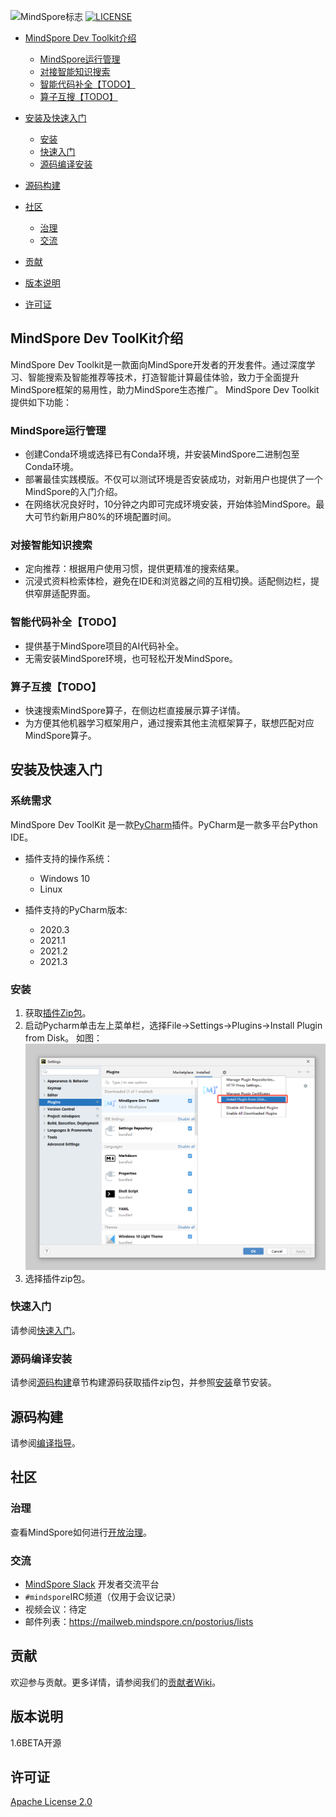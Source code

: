 ![MindSpore标志](https://gitee.com/mindspore/mindspore/raw/master/docs/MindSpore-logo.png "MindSpore logo")
[![LICENSE](https://img.shields.io/github/license/mindspore-ai/mindspore.svg?style=flat-square)](https://github.com/mindspore-ai/mindspore/blob/master/LICENSE)

<!-- TOC -->

* [MindSpore Dev Toolkit介绍](#mindspore-dev-toolkit介绍)

    * [MindSpore运行管理](#mindspore运行管理)
    * [对接智能知识搜索](#对接智能知识搜索)
    * [智能代码补全【TODO】](#智能代码补全todo)
    * [算子互搜【TODO】](#算子互搜todo)

* [安装及快速入门](#安装及快速入门)

    * [安装](#安装)
    * [快速入门](#快速入门)
    * [源码编译安装](#源码编译安装)

* [源码构建](#源码构建)
* [社区](#社区)

    * [治理](#治理)
    * [交流](#交流)

* [贡献](#贡献)
* [版本说明](#版本说明)
* [许可证](#许可证)

<!-- /TOC -->

## MindSpore Dev ToolKit介绍

MindSpore Dev Toolkit是一款面向MindSpore开发者的开发套件。通过深度学习、智能搜索及智能推荐等技术，打造智能计算最佳体验，致力于全面提升MindSpore框架的易用性，助力MindSpore生态推广。
MindSpore Dev Toolkit提供如下功能：

### MindSpore运行管理

* 创建Conda环境或选择已有Conda环境，并安装MindSpore二进制包至Conda环境。
* 部署最佳实践模版。不仅可以测试环境是否安装成功，对新用户也提供了一个MindSpore的入门介绍。
* 在网络状况良好时，10分钟之内即可完成环境安装，开始体验MindSpore。最大可节约新用户80%的环境配置时间。

### 对接智能知识搜索

* 定向推荐：根据用户使用习惯，提供更精准的搜索结果。
* 沉浸式资料检索体检，避免在IDE和浏览器之间的互相切换。适配侧边栏，提供窄屏适配界面。

### 智能代码补全【TODO】

* 提供基于MindSpore项目的AI代码补全。
* 无需安装MindSpore环境，也可轻松开发MindSpore。

### 算子互搜【TODO】

* 快速搜索MindSpore算子，在侧边栏直接展示算子详情。
* 为方便其他机器学习框架用户，通过搜索其他主流框架算子，联想匹配对应MindSpore算子。

## 安装及快速入门

### 系统需求

MindSpore Dev ToolKit 是一款[PyCharm](https://www.jetbrains.com/pycharm/)插件。PyCharm是一款多平台Python IDE。

* 插件支持的操作系统：

    * Windows 10
    * Linux

* 插件支持的PyCharm版本:

    * 2020.3
    * 2021.1
    * 2021.2
    * 2021.3

### 安装

1. 获取[插件Zip包](https://ms-release.obs.cn-north-4.myhuaweicloud.com/1.6.0/IdePlugin/any/MindSpore_Dev_ToolKit-1.6.0.zip)。
2. 启动Pycharm单击左上菜单栏，选择File->Settings->Plugins->Install Plugin from Disk。
   如图：
   ![image-20211223175637989](./images/clip_image050.jpg)
3. 选择插件zip包。

### 快速入门

请参阅[快速入门](https://gitee.com/mindspore/ide-plugin/blob/master/MindSpore%20Dev%20Toolkit%20快速入门指南.md)。

### 源码编译安装

请参阅[源码构建](#源码构建)章节构建源码获取插件zip包，并参照[安装](#安装)章节安装。

## 源码构建

请参阅[编译指导](https://gitee.com/mindspore/ide-plugin/blob/master/MindSpore%20Dev%20ToolKit%20源码编译指导.md)。

## 社区

### 治理

查看MindSpore如何进行[开放治理](https://gitee.com/mindspore/community/blob/master/governance.md)。

### 交流

* [MindSpore Slack](https://join.slack.com/t/mindspore/shared_invite/zt-dgk65rli-3ex4xvS4wHX7UDmsQmfu8w) 开发者交流平台
* `#mindspore`IRC频道（仅用于会议记录）
* 视频会议：待定
* 邮件列表：<https://mailweb.mindspore.cn/postorius/lists>

## 贡献

欢迎参与贡献。更多详情，请参阅我们的[贡献者Wiki](https://gitee.com/mindspore/mindspore/blob/master/CONTRIBUTING.md)。

## 版本说明

1.6BETA开源

## 许可证

[Apache License 2.0](https://gitee.com/mindspore/mindspore#/mindspore/mindspore/blob/master/LICENSE)